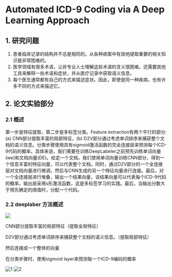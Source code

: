# Automated ICD-9 Coding via A Deep Learning Approach

## 1.  研究问题

1. 患者临床记录的结构并不总是相同的。从各种病案中有效地提取重要的相关知识是非常困难的。
2. 医学领域有很多术语，让非专业人士理解这些术语的含义很困难。还需要其他工具来解释一些术语和症状，并从医疗记录中获取语义信息。
3. 每个医生通常都有自己的方式来描述症状。因此，即使是同一种疾病，也有许多不同的方式来描述它。



## 2. 论文实验部分

### 2.1 概述

第一步是特征提取，第二步是多标签分类。Feature extraction有两个平行的部分:(a) CNN部分提取丰富的局部特征，(b)  D2V部分通过考虑单词排序来捕获整个文档的语义信息。分类步骤使用具有sigmoid激活函数的完全连接层来预测每个ICD-9代码的概率。具体来说，我们需要在训练DeepLabeler之前预先训练单词向量(we)和文档向量(DE)。给定一个文档，我们使用单词向量训练CNN部分，得到一个信息丰富的特征向量，可以代表整个文档。同时，通过D2V部分的一个全连接层对文档向量进行微调，然后与CNN生成的另一个特征向量进行连接。最后，对一个全连接层进行堆叠，输出一个结果向量，该结果向量可以代表每个ICD-9代码的概率。输出层采用s形激活函数，这是多标签学习的实践。最后，当输出分数大于预先确定的阈值时，分配一个代码。



### 2.2 deeplaber 方法概述

![](C:\Users\Acer\Desktop\学习资料\文献储备\论文笔记\图片\1.PNG)

CNN部分提取丰富的局部特征（提取全局特征）

D2V部分通过考虑单词排序来捕获整个文档的语义信息。（提取局部特征）

然后连接成一个整体的向量

在分类步骤时，使用sigmoid layer来预测每一个ICD-9编码的概率


![1](https://user-images.githubusercontent.com/72367804/142717912-14ad11c3-fc04-426c-b0a2-4d932fd06d1d.PNG)
![2](https://user-images.githubusercontent.com/72367804/142717924-705b67a7-9bcd-4ff4-bdce-b1a49028e46d.PNG)



